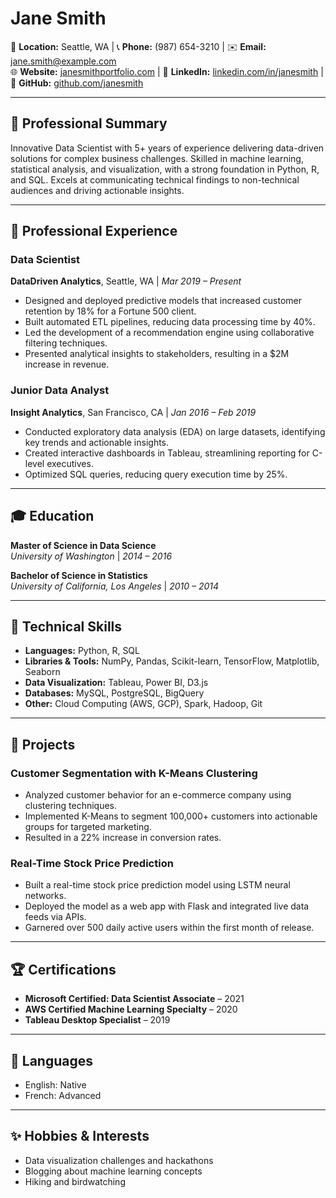 # **Jane Smith**

📍 **Location:** Seattle, WA | 📞 **Phone:** (987) 654-3210 | ✉️ **Email:** [jane.smith@example.com](mailto:jane.smith@example.com)  
🌐 **Website:** [janesmithportfolio.com](https://janesmithportfolio.com) | 💼 **LinkedIn:** [linkedin.com/in/janesmith](https://linkedin.com/in/janesmith) | 🐙 **GitHub:** [github.com/janesmith](https://github.com/janesmith)  

---

## 🎯 **Professional Summary**
Innovative Data Scientist with 5+ years of experience delivering data-driven solutions for complex business challenges. Skilled in machine learning, statistical analysis, and visualization, with a strong foundation in Python, R, and SQL. Excels at communicating technical findings to non-technical audiences and driving actionable insights.

---

## 💼 **Professional Experience**

### **Data Scientist**  
**DataDriven Analytics**, Seattle, WA | *Mar 2019 – Present*  
- Designed and deployed predictive models that increased customer retention by 18% for a Fortune 500 client.  
- Built automated ETL pipelines, reducing data processing time by 40%.  
- Led the development of a recommendation engine using collaborative filtering techniques.  
- Presented analytical insights to stakeholders, resulting in a $2M increase in revenue.  

### **Junior Data Analyst**  
**Insight Analytics**, San Francisco, CA | *Jan 2016 – Feb 2019*  
- Conducted exploratory data analysis (EDA) on large datasets, identifying key trends and actionable insights.  
- Created interactive dashboards in Tableau, streamlining reporting for C-level executives.  
- Optimized SQL queries, reducing query execution time by 25%.  

---

## 🎓 **Education**

**Master of Science in Data Science**  
*University of Washington* | *2014 – 2016*  

**Bachelor of Science in Statistics**  
*University of California, Los Angeles* | *2010 – 2014*  

---

## 🔧 **Technical Skills**

- **Languages:** Python, R, SQL  
- **Libraries & Tools:** NumPy, Pandas, Scikit-learn, TensorFlow, Matplotlib, Seaborn  
- **Data Visualization:** Tableau, Power BI, D3.js  
- **Databases:** MySQL, PostgreSQL, BigQuery  
- **Other:** Cloud Computing (AWS, GCP), Spark, Hadoop, Git  

---

## 📂 **Projects**

### **Customer Segmentation with K-Means Clustering**
- Analyzed customer behavior for an e-commerce company using clustering techniques.  
- Implemented K-Means to segment 100,000+ customers into actionable groups for targeted marketing.  
- Resulted in a 22% increase in conversion rates.

### **Real-Time Stock Price Prediction**
- Built a real-time stock price prediction model using LSTM neural networks.  
- Deployed the model as a web app with Flask and integrated live data feeds via APIs.  
- Garnered over 500 daily active users within the first month of release.

---

## 🏆 **Certifications**
- **Microsoft Certified: Data Scientist Associate** – 2021  
- **AWS Certified Machine Learning Specialty** – 2020  
- **Tableau Desktop Specialist** – 2019  

---

## 💬 **Languages**
- English: Native  
- French: Advanced  

---

## ✨ **Hobbies & Interests**
- Data visualization challenges and hackathons  
- Blogging about machine learning concepts  
- Hiking and birdwatching  

